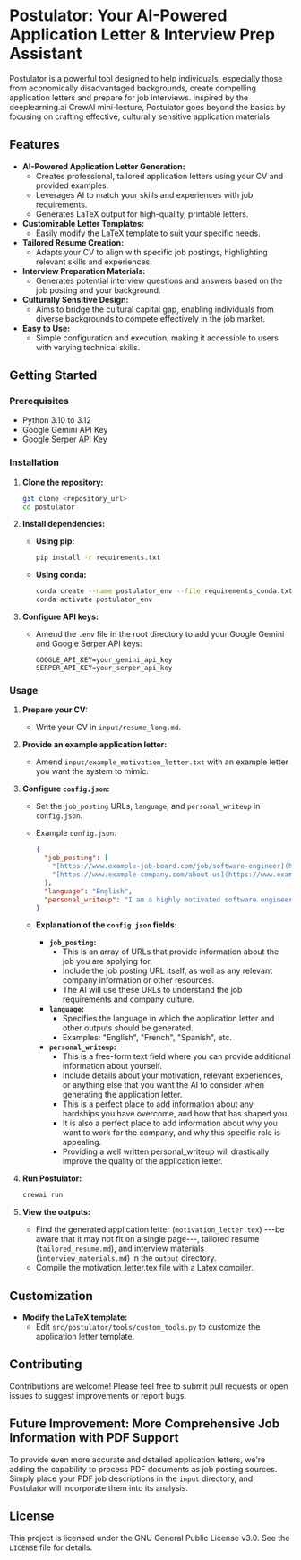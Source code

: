 # Postulator: Your AI-Powered Application Letter & Interview Prep Assistant

Postulator is a powerful tool designed to help individuals, especially those from economically disadvantaged backgrounds, create compelling application letters and prepare for job interviews. Inspired by the deeplearning.ai CrewAI mini-lecture, Postulator goes beyond the basics by focusing on crafting effective, culturally sensitive application materials.

## Features

-   **AI-Powered Application Letter Generation:**
    -   Creates professional, tailored application letters using your CV and provided examples.
    -   Leverages AI to match your skills and experiences with job requirements.
    -   Generates LaTeX output for high-quality, printable letters.
-   **Customizable Letter Templates:**
    -   Easily modify the LaTeX template to suit your specific needs.
-   **Tailored Resume Creation:**
    -   Adapts your CV to align with specific job postings, highlighting relevant skills and experiences.
-   **Interview Preparation Materials:**
    -   Generates potential interview questions and answers based on the job posting and your background.
-   **Culturally Sensitive Design:**
    -   Aims to bridge the cultural capital gap, enabling individuals from diverse backgrounds to compete effectively in the job market.
-   **Easy to Use:**
    -   Simple configuration and execution, making it accessible to users with varying technical skills.

## Getting Started

### Prerequisites

-   Python 3.10 to 3.12
-   Google Gemini API Key
-   Google Serper API Key

### Installation

1.  **Clone the repository:**

    ```bash
    git clone <repository_url>
    cd postulator
    ```

2.  **Install dependencies:**

    -   **Using pip:**

        ```bash
        pip install -r requirements.txt
        ```

    -   **Using conda:**

        ```bash
        conda create --name postulator_env --file requirements_conda.txt
        conda activate postulator_env
        ```

3.  **Configure API keys:**

    -   Amend the `.env` file in the root directory to add your Google Gemini and Google Serper API keys:
        ```
        GOOGLE_API_KEY=your_gemini_api_key
        SERPER_API_KEY=your_serper_api_key
        ```

### Usage

1.  **Prepare your CV:**
    -   Write your CV in `input/resume_long.md`.

2.  **Provide an example application letter:**
    -   Amend `input/example_motivation_letter.txt` with an example letter you want the system to mimic.

3.  **Configure `config.json`:**
    -   Set the `job_posting` URLs, `language`, and `personal_writeup` in `config.json`.
    -   Example `config.json`:

        ```json
        {
          "job_posting": [
            "[https://www.example-job-board.com/job/software-engineer](https://www.example-job-board.com/job/software-engineer)",
            "[https://www.example-company.com/about-us](https://www.example-company.com/about-us)"
          ],
          "language": "English",
          "personal_writeup": "I am a highly motivated software engineer with a passion for building scalable and efficient systems. I have experience in Python, Java, and cloud technologies. I am particularly interested in this role because it aligns with my career goals and allows me to contribute to innovative projects. I have overcome a difficult economic background through hard work, and I am highly motivated to succeed. I'm also very interested in the company's commitment to social responsibility."
        }
        ```

    -   **Explanation of the `config.json` fields:**

        * **`job_posting`:**
            * This is an array of URLs that provide information about the job you are applying for.
            * Include the job posting URL itself, as well as any relevant company information or other resources.
            * The AI will use these URLs to understand the job requirements and company culture.
        * **`language`:**
            * Specifies the language in which the application letter and other outputs should be generated.
            * Examples: "English", "French", "Spanish", etc.
        * **`personal_writeup`:**
            * This is a free-form text field where you can provide additional information about yourself.
            * Include details about your motivation, relevant experiences, or anything else that you want the AI to consider when generating the application letter.
            * This is a perfect place to add information about any hardships you have overcome, and how that has shaped you.
            * It is also a perfect place to add information about why you want to work for the company, and why this specific role is appealing.
            * Providing a well written personal_writeup will drastically improve the quality of the application letter.

4.  **Run Postulator:**

    ```bash
    crewai run
    ```

5.  **View the outputs:**
    -   Find the generated application letter (`motivation_letter.tex`) ---be aware that it may not fit on a single page---, tailored resume (`tailored_resume.md`), and interview materials (`interview_materials.md`) in the `output` directory.
    -   Compile the motivation_letter.tex file with a Latex compiler.

## Customization

-   **Modify the LaTeX template:**
    -   Edit `src/postulator/tools/custom_tools.py` to customize the application letter template.

## Contributing

Contributions are welcome! Please feel free to submit pull requests or open issues to suggest improvements or report bugs.

## Future Improvement: More Comprehensive Job Information with PDF Support

To provide even more accurate and detailed application letters, we're adding the capability to process PDF documents as job posting sources. Simply place your PDF job descriptions in the `input` directory, and Postulator will incorporate them into its analysis.

## License

This project is licensed under the GNU General Public License v3.0. See the `LICENSE` file for details.
